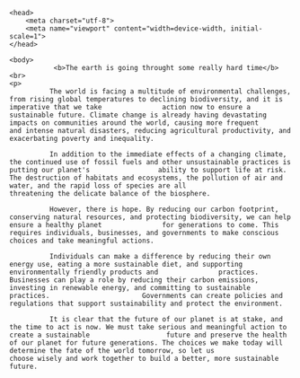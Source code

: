 <html>
   
    <head>
        <meta charset="utf-8">
        <meta name="viewport" content="width=device-width, initial-scale=1">
    </head>

    <body>
               <b>The earth is going throught some really hard time</b> <br>
    <p>
              The world is facing a multitude of environmental challenges, from rising global temperatures to declining biodiversity, and it is imperative that we take               action now to ensure a sustainable future. Climate change is already having devastating impacts on communities around the world, causing more frequent                 and intense natural disasters, reducing agricultural productivity, and exacerbating poverty and inequality.

              In addition to the immediate effects of a changing climate, the continued use of fossil fuels and other unsustainable practices is putting our planet's                 ability to support life at risk. The destruction of habitats and ecosystems, the pollution of air and water, and the rapid loss of species are all                     threatening the delicate balance of the biosphere.

              However, there is hope. By reducing our carbon footprint, conserving natural resources, and protecting biodiversity, we can help ensure a healthy planet               for generations to come. This requires individuals, businesses, and governments to make conscious choices and take meaningful actions.

              Individuals can make a difference by reducing their own energy use, eating a more sustainable diet, and supporting environmentally friendly products and               practices. Businesses can play a role by reducing their carbon emissions, investing in renewable energy, and committing to sustainable practices.                       Governments can create policies and regulations that support sustainability and protect the environment.

              It is clear that the future of our planet is at stake, and the time to act is now. We must take serious and meaningful action to create a sustainable                   future and preserve the health of our planet for future generations. The choices we make today will determine the fate of the world tomorrow, so let us                 choose wisely and work together to build a better, more sustainable future.

</p>
    </body>

</html>
